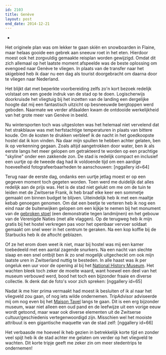 ```yaml
---
id: 2103
title: Genève
layout: post
end_date: 2014-12-21
---
```

-
Het originele plan was om lekker te gaan skiën en snowboarden in Flaine, maar helaas gooide een gebrek aan sneeuw roet in het eten. Hierdoor moest ook het zorgvuldig gemaakte reisplan worden gewijzigd. Omdat dit zich allemaal op het laatste moment afspeelde was de beste oplossing om evengoed naar Genève te vliegen. In plaats van de transfer naar het skigebied heb ik daar nu een dag als tourist doorgebracht om daarna door te vliegen naar Nederland.

Het blijkt dat met beperkte voorbereiding zelfs zo'n kort bezoek redelijk volstaat om een goede indruk van de stad op te doen. Logischerwijs doorkruisde het vliegtuig bij het inzetten van de landing een dergelijke hoogte dat mij een fantastisch uitzicht op besneeuwde bergtoppen werd geboden. Naarmate we verder afdaalden kwam de ontdooide werkelijkheid van het grote meer van Genève in beeld.

Nu wintersporten toch was uitgesloten was het helemaal niet vervelend dat het strakblauw was met herfstachtige temperaturen in plaats van bittere koude. Om de kosten te drukken verbleef ik de nacht in het goedkoopste hostel dat ik kon vinden. Na daar mijn spullen te hebben achter gelaten, ben ik op verkenning gegaan. Zoals altijd aangetrokken door water, ben ik als eerste langs het meer gelopen om getrakteerd te worden op een prachtige "skyline" onder een zakkende zon. De stad is redelijk compact en inclusief een uurtje op de tweede dag had ik voldoende tijd om een aardige hoeveelheid fotografeerbaarheden te aanschouwen:
[nggallery id=64]

Terug naar de eerste dag, ondanks een uurtje jetlag moest er op een gegeven moment toch gegeten worden. Toen werd me duidelijk dat alles redelijk aan de prijs was. Het is de stad niet gelukt om me om de tuin te leiden met de Zwitserse Frank, ik heb braaf elke keer een sommetje gemaakt om binnen budget te blijven. Uiteindelijk heb ik met een maaltje kebab genoegen genomen. Om dat een beetje te verteren heb ik nog een eind naar de buitenwijken gelopen om een kijkje te nemen bij het monument van de [gebroken stoel](http://www.tripadvisor.co.uk/Attraction_Review-g188057-d6942259-Reviews-Broken_Chair_Sculpture-Geneva.html) (een demonstratie tegen landmijnen) en het gebouw van de Verenigde Naties (met alle vlaggen). Op de terugweg heb ik mijn gratis bij het hostel verkregen pas voor het openbaar vervoer soldaat gemaakt om snel weer in het centrum te geraken. Na een kop koffie bij de Starbucks heb ik de aftocht geblazen.

Of ze het erom doen weet ik niet, maar bij hostel was mij een kamer toebedeeld met een aantal zagende snurkers. Na een nacht van slechte slaap en een snel ontbijt ben ik zo snel mogelijk uitgecheckt om ook mijn laatste uren in Zwitserland nuttig te besteden. In alle haast was ik per ongeluk een uur voor de opening al bij het [National History Museum](http://www.tripadvisor.nl/Attraction_Review-g188057-d542797-Reviews-Museum_of_Natural_History_Museum_d_Histoire_naturelle-Geneva.html). Het wachten bleek toch zeker de moeite waard, want hoewel een deel van het museum verbouwd werd, bood het toch een bijzonder fraaie en diverse collectie. Ik denk dat de foto's voor zich spreken:
[nggallery id=65]

Nadat ik me hier prima vermaakt had moest ik besluiten of ik al naar het vliegveld zou gaan, of nog iets wilde ondernemen. TripAdvisor adviseerde mij om nog even bij het [Maison Tavel](http://www.tripadvisor.co.uk/Attraction_Review-g188057-d195989-Reviews-Maison_Tavel-Geneva.html) langs te gaan. Dit is een erg bijzonder museum, waar niet alleen een oud pand en de leefwijze uit een vorige eeuw wordt getoond, maar waar ook diverse elementen uit de Zwitserse cultuur/geschiedenis vertegenwoordigd zijn. Misschien wel het mooiste attribuut is een gigantische maquette van de stad zelf:
[nggallery id=66]

Het verbaasde me hoeveel ik heb gezien in betrekkelijk korte tijd en zonder veel spijt heb ik de stad achter me gelaten om verder op het vliegveld te wachten. Dit korte tripje geeft me zeker zin om meer stedentrips te ondernemen!